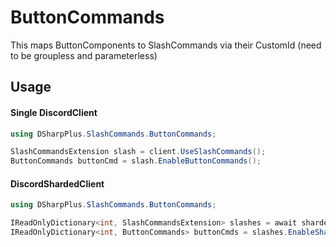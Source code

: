 # ButtonCommands

This maps ButtonComponents to SlashCommands via their CustomId (need to be groupless and parameterless)

## Usage

#### Single DiscordClient
```csharp
using DSharpPlus.SlashCommands.ButtonCommands;

SlashCommandsExtension slash = client.UseSlashCommands();
ButtonCommands buttonCmd = slash.EnableButtonCommands();
```

#### DiscordShardedClient
```csharp
using DSharpPlus.SlashCommands.ButtonCommands;

IReadOnlyDictionary<int, SlashCommandsExtension> slashes = await shardedClient.UseSlashCommandsAsync();
IReadOnlyDictionary<int, ButtonCommands> buttonCmds = slashes.EnableShardedButtonCommands();
```